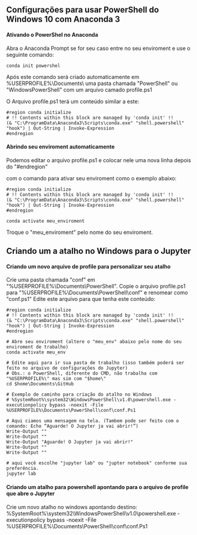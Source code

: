 ## Configurações para usar PowerShell do Windows 10 com Anaconda 3

#### Ativando o PowerShel no Anaconda

Abra o Anaconda Prompt se for seu caso entre no seu enviroment e use o seguinte comando:

```
conda init powershel
```


Após este comando será criado automaticamente em %USERPROFILE%\Documents\ uma pasta chamada "PowerShell" ou "WindowsPowerShell"  com um arquivo camado profile.ps1

O Arquivo profile.ps1 terá um conteúdo similar a este:

```
#region conda initialize
# !! Contents within this block are managed by 'conda init' !!
(& "C:\ProgramData\Anaconda3\Scripts\conda.exe" "shell.powershell" "hook") | Out-String | Invoke-Expression
#endregion
```

#### Abrindo seu enviroment automaticamente 

Podemos editar o arquivo profile.ps1 e colocar nele uma nova linha depois do "#endregion"

com o comando para ativar seu enviroment como o exemplo abaixo:

```
#region conda initialize
# !! Contents within this block are managed by 'conda init' !!
(& "C:\ProgramData\Anaconda3\Scripts\conda.exe" "shell.powershell" "hook") | Out-String | Invoke-Expression
#endregion

conda activate meu_enviroment
```

Troque o "meu_enviroment" pelo nome do seu enviroment.

## Criando um a atalho no Windows para o Jupyter

#### Criando um novo arquivo de profile para personalizar seu atalho
Crie uma pasta chamada "conf" em "%USERPROFILE%\Documents\PowerShell\".
Copie o arquivo profile.ps1 para "%USERPROFILE%\Documents\PowerShell\conf\" e renomear como "conf.ps1"
Edite este arquivo para que tenha este conteúdo:


```
#region conda initialize
# !! Contents within this block are managed by 'conda init' !!
(& "C:\ProgramData\Anaconda3\Scripts\conda.exe" "shell.powershell" "hook") | Out-String | Invoke-Expression
#endregion

# Abre seu enviroment (altere o "meu_env" abaixo pelo nome do seu enviroment de trabalho)
conda activate meu_env

# Edite aqui para ir sua pasta de trabalho (isso também poderá ser feito no arquivo de configurações do Jupyter)
# Obs.: o PowerShell, diferente do CMD, não trabalha com "%USERPROFILE%\" mas sim com "$home\"
cd $home\Documents\GitHub

# Exemplo de caminho para criação do atalho no Windows
# %SystemRoot%\system32\WindowsPowerShell\v1.0\powershell.exe -executionpolicy bypass -noexit -File %USERPROFILE%\Documents\PowerShell\conf\conf.Ps1

# Aqui ciamos uma mensagem na tela. (Tambem pode ser feito com o comando: Echo “Aguarde! O Jupyter ja vai abrir!”)
Write-Output ""
Write-Output ""
Write-Output "Aguarde! O Jupyter ja vai abrir!"
Write-Output ""
Write-Output ""

# aqui você escolhe "jupyter lab" ou "jupter notebook" conforme sua preferência.
jupyter lab
```





#### Criando um atalho para powershell apontando para o arquivo de profile que abre o Jupyter

Crie um novo atalho no windows apontando destino: 
%SystemRoot%\system32\WindowsPowerShell\v1.0\powershell.exe -executionpolicy bypass -noexit -File %USERPROFILE%\Documents\PowerShell\conf\conf.Ps1





